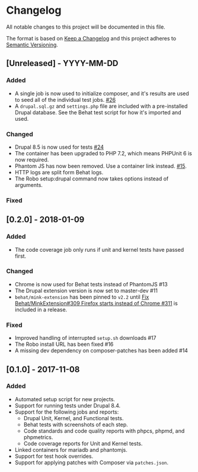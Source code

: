 # Changelog
All notable changes to this project will be documented in this file.

The format is based on [Keep a Changelog](http://keepachangelog.com/en/1.0.0/)
and this project adheres to [Semantic Versioning](http://semver.org/spec/v2.0.0.html).

## [Unreleased] - YYYY-MM-DD

### Added

* A single job is now used to initialize composer, and it's results are used to
  seed all of the individual test jobs.
  [#26](https://github.com/deviantintegral/drupal_tests/pull/26/files)
* A `drupal.sql.gz` and `settings.php` file are included with a pre-installed
  Drupal database. See the Behat test script for how it's imported and used.

### Changed

* Drupal 8.5 is now used for tests [#24](https://github.com/deviantintegral/drupal_tests/pull/24)
* The container has been upgraded to PHP 7.2, which means PHPUnit 6 is now
  required.
* Phantom JS has now been removed. Use a container link instead. [#15](https://github.com/deviantintegral/drupal_tests/issues/15).
* HTTP logs are split form Behat logs.
* The Robo setup:drupal command now takes options instead of arguments.

### Fixed

## [0.2.0] - 2018-01-09

### Added

* The code coverage job only runs if unit and kernel tests have passed first.

### Changed

* Chrome is now used for Behat tests instead of PhantomJS #13
* The Drupal extension version is now set to master-dev #11
* `behat/mink-extension` has been pinned to `v2.2` until
  [Fix Behat/MinkExtension#309 Firefox starts instead of Chrome #311](https://github.com/Behat/MinkExtension/pull/311)
  is included in a release.

### Fixed

* Improved handling of interrupted `setup.sh` downloads #17
* The Robo install URL has been fixed #16
* A missing dev dependency on composer-patches has been added #14

## [0.1.0] - 2017-11-08

### Added

* Automated setup script for new projects.
* Support for running tests under Drupal 8.4.
* Support for the following jobs and reports:
  * Drupal Unit, Kernel, and Functional tests.
  * Behat tests with screenshots of each step.
  * Code standards and code quality reports with phpcs, phpmd, and phpmetrics.
  * Code coverage reports for Unit and Kernel tests.
* Linked containers for mariadb and phantomjs.
* Support for test hook overrides.
* Support for applying patches with Composer via `patches.json`.

